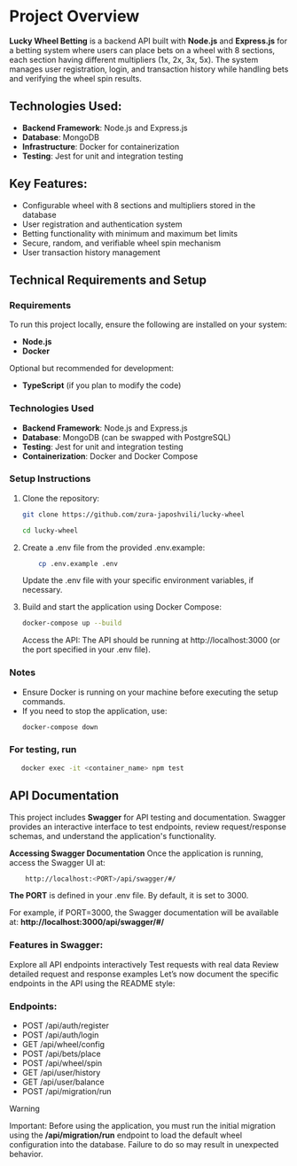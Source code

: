 # Project Overview

**Lucky Wheel Betting** is a backend API built with **Node.js** and **Express.js** for a betting system where users can place bets on a wheel with 8 sections, each section having different multipliers (1x, 2x, 3x, 5x). The system manages user registration, login, and transaction history while handling bets and verifying the wheel spin results.

## Technologies Used:
- **Backend Framework**: Node.js and Express.js
- **Database**: MongoDB
- **Infrastructure**: Docker for containerization
- **Testing**: Jest for unit and integration testing

## Key Features:
- Configurable wheel with 8 sections and multipliers stored in the database
- User registration and authentication system
- Betting functionality with minimum and maximum bet limits
- Secure, random, and verifiable wheel spin mechanism
- User transaction history management

## Technical Requirements and Setup

### Requirements
To run this project locally, ensure the following are installed on your system:
- **Node.js** 
- **Docker** 

Optional but recommended for development:
- **TypeScript** (if you plan to modify the code)

### Technologies Used
- **Backend Framework**: Node.js and Express.js
- **Database**: MongoDB (can be swapped with PostgreSQL)
- **Testing**: Jest for unit and integration testing
- **Containerization**: Docker and Docker Compose

### Setup Instructions
1. Clone the repository:
   ```bash
   git clone https://github.com/zura-japoshvili/lucky-wheel

   cd lucky-wheel
2. Create a .env file from the provided .env.example:
    ```bash
        cp .env.example .env
    ```
    Update the .env file with your specific environment variables, if necessary.

3. Build and start the application using Docker Compose:
    ```bash
    docker-compose up --build
    ```
    Access the API: The API should be running at http://localhost:3000 (or the port specified in your .env file).

### Notes

- Ensure Docker is running on your machine before executing the setup commands.
- If you need to stop the application, use:  
  ```bash
  docker-compose down
### For testing, run
 ```bash
    docker exec -it <container_name> npm test
```


## API Documentation

This project includes **Swagger** for API testing and documentation. Swagger provides an interactive interface to test endpoints, review request/response schemas, and understand the application's functionality.

**Accessing Swagger Documentation**
Once the application is running, access the Swagger UI at:

```bash
    http://localhost:<PORT>/api/swagger/#/
```
**The PORT** is defined in your .env file. By default, it is set to 3000.


For example, if PORT=3000, the Swagger documentation will be available at:
**http://localhost:3000/api/swagger/#/**

### Features in Swagger:

Explore all API endpoints interactively
Test requests with real data
Review detailed request and response examples
Let’s now document the specific endpoints in the API using the README style:

### Endpoints:
- POST /api/auth/register
- POST /api/auth/login
- GET /api/wheel/config
- POST /api/bets/place
- POST /api/wheel/spin
- GET /api/user/history
- GET /api/user/balance
- POST /api/migration/run
 
> [!WARNING]
> Important: Before using the application, you must run the initial migration using the **/api/migration/run** endpoint to load the default wheel configuration into the database. Failure to do so may result in unexpected behavior.